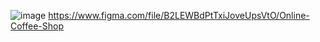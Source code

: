 ![image](https://github.com/kutukov2000/Alovishus-Coffee/assets/73742110/d132baa8-9e70-4107-828d-1f22091e8867)
https://www.figma.com/file/B2LEWBdPtTxiJoveUpsVtO/Online-Coffee-Shop
